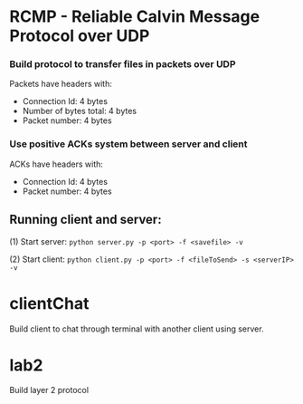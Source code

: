 # RCMP - Reliable Calvin Message Protocol over UDP
### Build protocol to transfer files in packets over UDP

Packets have headers with:
- Connection Id: 4 bytes
- Number of bytes total: 4 bytes
- Packet number: 4 bytes

### Use positive ACKs system between server and client

ACKs have headers with:
- Connection Id: 4 bytes
- Packet number: 4 bytes


## Running client and server:
(1) Start server: `python server.py -p <port> -f <savefile> -v`

(2) Start client: `python client.py -p <port> -f <fileToSend> -s <serverIP> -v`

# clientChat
Build client to chat through terminal with another client using server.

# lab2
Build layer 2 protocol
